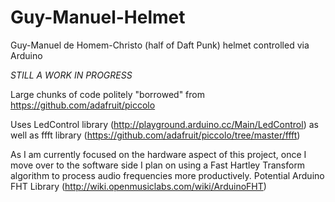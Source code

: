 Guy-Manuel-Helmet
=================

Guy-Manuel de Homem-Christo (half of Daft Punk) helmet controlled via Arduino

*STILL A WORK IN PROGRESS*

Large chunks of code politely "borrowed" from https://github.com/adafruit/piccolo

Uses LedControl library (http://playground.arduino.cc/Main/LedControl)
as well as
ffft library (https://github.com/adafruit/piccolo/tree/master/ffft)

As I am currently focused on the hardware aspect of this project, once I move over to the software side I plan on using a Fast Hartley Transform algorithm to process audio frequencies more productively.
Potential Arduino FHT Library (http://wiki.openmusiclabs.com/wiki/ArduinoFHT)
